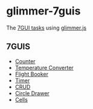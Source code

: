 # glimmer-7guis
The [7GUI tasks](https://eugenkiss.github.io/7guis/) using [glimmer.js](https://glimmerjs.com)

## 7GUIS
- [Counter](packages/counter)
- [Temperature Converter](packages/temperature-converter)
- [Flight Booker](packages/flight-booker)
- [Timer](packages/timer)
- [CRUD](packages/crud)
- [Circle Drawer]()
- [Cells]()
